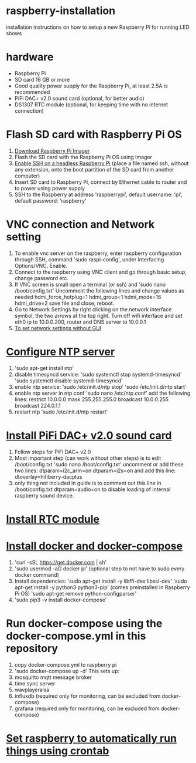 # raspberry-installation
installation instructions on how to setup a new Raspberry Pi for running LED shows

# hardware
* Raspberry Pi
* SD card 16 GB or more
* Good quality power supply for the Raspberry Pi, at least 2.5A is recommended
* PiFi DAC+ v2.0 sound card (optional, for better audio)
* DS1307 RTC module (optional, for keeping time with no internet connection)

# Flash SD card with Raspberry Pi OS
   1. [Download Raspberry Pi Imager](https://www.raspberrypi.org/downloads/)
   2. Flash the SD card with the Raspberry Pi OS using Imager
   3. [Enable SSH on a headless Raspberry Pi](https://www.raspberrypi.org/documentation/remote-access/ssh/) (place a file named ssh, without any extension, onto the boot partition of the SD card from another computer)
   4. Insert SD card to Raspberry Pi, connect by Ethernet cable to router and to power using power supply
   5. SSH to the Raspberry at address 'raspberrypi', default username: 'pi', default password: 'raspberry'

# VNC connection and Network setting
   1. To enable vnc server on the raspberry, enter raspberry configuration through SSH, command 'sudo raspi-config', under Interfacing Options/VNC, Enable.
   2. Connect to the raspberry using VNC client and go through basic setup, change password etc.
   3. If VNC screen is small open a terminal (or ssh) and 'sudo nano /boot/config.txt'
      Uncomment the following lines and change values as needed
      hdmi_force_hotplug=1
      hdmi_group=1
      hdmi_mode=16
      hdmi_drive=2
      save file and close, reboot.
   4. Go to Network Settings by right clicking on the network interface symbol, the two arrows at the top right. Turn off wifi interface and set eth0 ip to 10.0.0.200, router and DNS server to 10.0.0.1
   5. [To set network settings without GUI](https://www.ionos.com/digitalguide/server/configuration/provide-raspberry-pi-with-a-static-ip-address/)

# [Configure NTP server](http://raspberrypi.tomasgreno.cz/ntp-client-and-server.html) 
   1. 'sudo apt-get install ntp'
   2. disable timesyncd service:
      'sudo systemctl stop systemd-timesyncd'
      'sudo systemctl disable systemd-timesyncd'
   3. enable ntp service:
      'sudo /etc/init.d/ntp stop'
      'sudo /etc/init.d/ntp start'
   4. enable ntp server in ntp.conf
      'sudo nano /etc/ntp.conf'
      add the following lines:
         restrict 10.0.0.0 mask 255.255.255.0
         broadcast 10.0.0.255
         broadcast 224.0.1.1
   5. restart ntp 
      'sudo /etc/init.d/ntp restart'

# [Install PiFi DAC+ v2.0 sound card](https://github.com/guussie/PiDS/wiki/09.-How-to-make-various-DACs-work)
   1. Follow steps for PiFi DAC+ v2.0
   2. Most important step (can work without other steps) is to edit /boot/config.txt
      'sudo nano /boot/config.txt'
      uncomment or add these two lines:
      dtparam=i2c_arm=on
      dtparam=i2s=on
      and add this line:
      dtoverlay=hifiberry-dacplus
   3. only thing not included in guide is to comment out this line in /boot/config.txt
      dtparam=audio=on
      to disable loading of internal raspberry sound device.
      
# [Install RTC module](https://thepihut.com/blogs/raspberry-pi-tutorials/17209332-adding-a-real-time-clock-to-your-raspberry-pi)

# [Install docker and docker-compose](https://dev.to/rohansawant/installing-docker-and-docker-compose-on-the-raspberry-pi-in-5-simple-steps-3mgl)
   1. 'curl -sSL https://get.docker.com | sh'
   2. 'sudo usermod -aG docker pi' (optional step to not have to sudo every docker command)
   3. Install dependencies:
      'sudo apt-get install -y libffi-dev libssl-dev'
      'sudo apt-get install -y python3 python3-pip' (comes preinstalled in Raspberry Pi OS)
      'sudo apt-get remove python-configparser'
   4. 'sudo pip3 -v install docker-compose'

# Run docker-compose using the docker-compose.yml in this repository
   1. copy docker-compose.yml to raspberry pi
   2. 'sudo docker-compose up -d'
   This sets up: 
   1. mosquitto mqtt message broker
   2. time sync server
   3. wavplayeralsa
   4. influxdb (required only for monitoring, can be excluded from docker-compose)
   5. grafana (required only for monitoring, can be excluded from docker-compose)

# [Set raspberry to automatically run things using crontab](https://www.dexterindustries.com/howto/auto-run-python-programs-on-the-raspberry-pi/)

